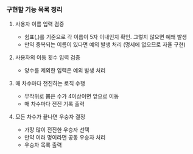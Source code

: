 ### 구현할 기능 목록 정리

1. 사용자 이름 입력 검증
   - 쉼표(,)를 기준으로 각 이름이 5자 이내인지 확인. 그렇지 않으면 예왜 발생
   - 만약 중복되는 이름이 있다면 예외 발생 처리 (명세에 없으므로 자율 구현)

2. 사용자의 이동 횟수 입력 검증
   - 양수를 제외한 입력은 예외 발생 처리 

3. 매 차수마다 전진하는 로직 수행
   - 무작위로 뽑은 수가 4이상이면 앞으로 이동 
   - 매 차수마다 전진 기록 출력

4. 모든 차수가 끝나면 우숭자 결정
   - 가장 많이 전진한 우승자 선택
   - 만약 여러 명이라면 공동 우승자 처리 
   - 우승차 목록 출력 


